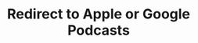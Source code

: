 ---
title: Redirect to Apple or Google Podcasts
redirect_from:
- /078r/
- /zadnja/
redirect_to: https://pod.fo/e/23db08
---
